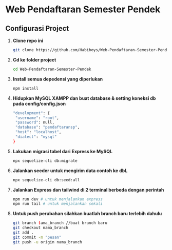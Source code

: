 # Web Pendaftaran Semester Pendek

## Configurasi Project

1. **Clone repo ini**

   ```bash
   git clone https://github.com/Habiboys/Web-Pendaftaran-Semester-Pendek
   ```

2. **Cd ke folder project**

   ```bash
   cd Web-Pendaftaran-Semester-Pendek
   ```

3. **Install semua depedensi yang diperlukan**

   ```bash
   npm install
   ```

4. **Hidupkan MySQL XAMPP dan buat database & setting koneksi db pada config/config.json**

   ```bash
   "development": {
    "username": "root",
    "password": null,
    "database": "pendaftaransp",
    "host": "localhost",
    "dialect": "mysql"
   }
   ```

5. **Lakukan migrasi tabel dari Express ke MySQL**

   ```bash
   npx sequelize-cli db:migrate
   ```

6. **Jalankan seeder untuk mengirim data contoh ke dbL**

   ```bash
   npx sequelize-cli db:seed:all
   ```

7. **Jalankan Express dan tailwind di 2 terminal berbeda dengan perintah**

   ```bash
   npm run dev # untuk menjalankan express
   npm run tail # untuk menjalankan sekali
   ```

8. **Untuk push perubahan silahkan buatlah branch baru terlebih dahulu**

   ```bash
   git branch (ama_branch //buat branch baru
   git checkout nama_branch
   git add .
   git commit -m "pesan"
   git push -u origin nama_branch
   ```


